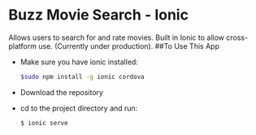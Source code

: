Buzz Movie Search - Ionic
=========================

Allows users to search for and rate movies. Built in Ionic to allow cross-platform use. (Currently under production).
##To Use This App

- Make sure you have ionic installed:
    ```bash
    $sudo npm install -g ionic cordova
    ```
    
- Download the repository
- cd to the project directory and run:
  ```
  $ ionic serve
  ```
